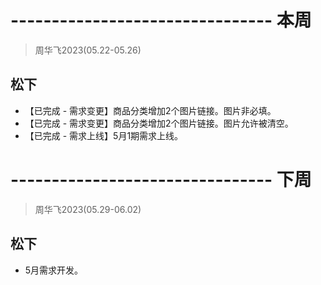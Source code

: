 # -------------------------------- 本周
> 周华飞2023(05.22-05.26)
## 松下
* 【已完成 - 需求变更】商品分类增加2个图片链接。图片非必填。
* 【已完成 - 需求变更】商品分类增加2个图片链接。图片允许被清空。
* 【已完成 - 需求上线】5月1期需求上线。

# -------------------------------- 下周
> 周华飞2023(05.29-06.02)
## 松下
* 5月需求开发。
